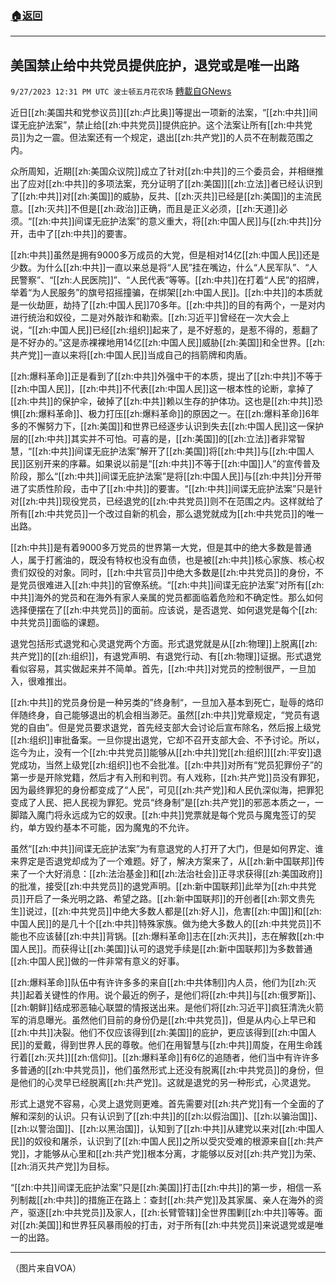 ###  [:house:返回](README.md)
---


## 美国禁止给中共党员提供庇护，退党或是唯一出路
`9/27/2023 12:31 PM UTC 波士顿五月花农场` [轉載自GNews](https://gnews.org/articles/1747272)

近日[[zh:美国共和党参议员]][[zh:卢比奥]]等提出一项新的法案，“[[zh:中共]]间谍无庇护法案”，禁止给[[zh:中共党员]]提供庇护。这个法案让所有[[zh:中共党员]]为之一震。但法案还有一个规定，退出[[zh:共产党]]的人员不在制裁范围之内。

众所周知，近期[[zh:美国众议院]]成立了针对[[zh:中共]]的三个委员会，并相继推出了应对[[zh:中共]]的多项法案，充分证明了[[zh:美国]][[zh:立法]]者已经认识到了[[zh:中共]]对[[zh:美国]]的威胁，反共、[[zh:灭共]]已经是[[zh:美国]]的主流民意。[[zh:灭共]]不但是[[zh:政治]]正确，而且是正义必须，[[zh:天道]]必须。“[[zh:中共]]间谍无庇护法案”的意义重大，将[[zh:中国人民]]与[[zh:中共]]分开，击中了[[zh:中共]]的要害。

[[zh:中共]]虽然是拥有9000多万成员的大党，但是相对14亿[[zh:中国人民]]还是少数。为什么[[zh:中共]]一直以来总是将“人民”挂在嘴边，什么“人民军队”、“人民警察”、“[[zh:人民医院]]”、“人民代表”等等。[[zh:中共]]在打着“人民”的招牌，举着“为人民服务”的旗号招摇撞骗，在绑架[[zh:中国人民]]。[[zh:中共]]的本质就是一伙劫匪，劫持了[[zh:中国人民]]70多年。[[zh:中共]]的目的有两个，一是对内进行统治和奴役，二是对外敲诈和勒索。[[zh:习近平]]曾经在一次大会上说，“[[zh:中国人民]]已经[[zh:组织]]起来了，是不好惹的，是惹不得的，惹翻了是不好办的。”这是赤裸裸地用14亿[[zh:中国人民]]威胁[[zh:美国]]和全世界。[[zh:共产党]]一直以来将[[zh:中国人民]]当成自己的挡箭牌和肉盾。

[[zh:爆料革命]]正是看到了[[zh:中共]]外强中干的本质，提出了[[zh:中共]]不等于[[zh:中国人民]]，[[zh:中共]]不代表[[zh:中国人民]]这一根本性的论断，拿掉了[[zh:中共]]的保护伞，破掉了[[zh:中共]]赖以生存的护体功。这也是[[zh:中共]]恐惧[[zh:爆料革命]]、极力打压[[zh:爆料革命]]的原因之一。在[[zh:爆料革命]]6年多的不懈努力下，[[zh:美国]]和世界已经逐步认识到失去[[zh:中国人民]]这一保护层的[[zh:中共]]其实并不可怕。可喜的是，[[zh:美国]]的[[zh:立法]]者非常智慧，“[[zh:中共]]间谍无庇护法案”解开了[[zh:美国]]将[[zh:中共]]与[[zh:中国人民]]区别开来的序幕。如果说以前是“[[zh:中共]]不等于[[zh:中国]]人”的宣传普及阶段，那么“[[zh:中共]]间谍无庇护法案”是将[[zh:中国人民]]与[[zh:中共]]分开带进了实质性阶段，击中了[[zh:中共]]的要害。“[[zh:中共]]间谍无庇护法案”只是针对[[zh:中共]]现役党员，已经退党的[[zh:中共党员]]则不在范围之内。这样就给了所有[[zh:中共党员]]一个改过自新的机会，那么退党就成为[[zh:中共党员]]的唯一出路。

[[zh:中共]]是有着9000多万党员的世界第一大党，但是其中的绝大多数是普通人，属于打酱油的，既没有特权也没有血债，也是被[[zh:中共]]核心家族、核心权贵们奴役的对象。同时，[[zh:中共官员]]中绝大多数是[[zh:中共党员]]的身份，不是党员很难进入[[zh:中共]]的官僚系统。“[[zh:中共]]间谍无庇护法案”对所有[[zh:中共]]海外的党员和在海外有家人亲属的党员都面临着危险和不确定性。那么如何选择便摆在了[[zh:中共党员]]的面前。应该说，是否退党、如何退党是每个[[zh:中共党员]]面临的课题。

退党包括形式退党和心灵退党两个方面。形式退党就是从[[zh:物理]]上脱离[[zh:共产党]]的[[zh:组织]]，有退党声明、有退党行动、有[[zh:物理]]证据。形式退党看似容易，其实做起来并不简单。首先，[[zh:中共]]对党员的控制很严，一旦加入，很难推出。

[[zh:中共]]的党员身份是一种另类的”终身制“，一旦加入基本到死亡，耻辱的烙印伴随终身，自己能够退出的机会相当渺茫。虽然[[zh:中共]]党章规定，“党员有退党的自由”。但是党员要求退党，首先经支部大会讨论后宣布除名，然后报上级党[[zh:组织]]审批备案。一旦你提出退党，它却不召开支部大会、不予讨论。所以，迄今为止，没有一个[[zh:中共党员]]能够从[[zh:中共]]党[[zh:组织]][[zh:平安]]退党成功，当然上级党[[zh:组织]]也不会批准。[[zh:中共]]对所有“党员犯罪份子”的第一步是开除党籍，然后才有入刑和判罚。有人戏称，[[zh:共产党]]员没有罪犯，因为最终罪犯的身份都变成了“人民”，可见[[zh:共产党]]和人民仇深似海，把罪犯变成了人民、把人民视为罪犯。党员“终身制”是[[zh:共产党]]的邪恶本质之一，一脚踏入魔门将永远成为它的奴隶。[[zh:中共]]党票就是每个党员与魔鬼签订的契约，单方毁约基本不可能，因为魔鬼的不允许。

虽然“[[zh:中共]]间谍无庇护法案”为有意退党的人打开了大门，但是如何界定、谁来界定是否退党却成为了一个难题。好了，解决方案来了，从[[zh:新中国联邦]]传来了一个大好消息：[[zh:法治基金]]和[[zh:法治社会]]正寻求获得[[zh:美国政府]]的批准，接受[[zh:中共党员]]的退党声明。[[zh:新中国联邦]]此举为[[zh:中共党员]]开启了一条光明之路、希望之路。[[zh:新中国联邦]]的开创者[[zh:郭文贵先生]]说过，[[zh:中共党员]]中绝大多数人都是[[zh:好人]]，危害[[zh:中国]]和[[zh:中国人民]]的是几十个[[zh:中共]]特殊家族。做为绝大多数人的[[zh:中共党员]]不能也不应该替[[zh:中共]]背锅。[[zh:爆料革命]]志在[[zh:灭共]]，志在解救[[zh:中国人民]]。而获得让[[zh:美国]]认可的退党手续是[[zh:新中国联邦]]为多数普通[[zh:中国人民]]做的一件非常有意义的好事。

[[zh:爆料革命]]队伍中有许许多多的来自[[zh:中共体制]]内人员，他们为[[zh:灭共]]起着关键性的作用。说个最近的例子，是他们将[[zh:中共]]与[[zh:俄罗斯]]、[[zh:朝鲜]]结成邪恶轴心联盟的情报送出来。是他们将[[zh:习近平]]疯狂清洗火箭军的消息曝光。虽然他们目前的身份仍是[[zh:中共党员]]，但是从内心上早已和[[zh:中共]]决裂。他们不仅应该得到[[zh:美国]]的庇护，更应该得到[[zh:中国人民]]的爱戴，得到世界人民的尊敬。他们在用智慧与[[zh:中共]]周旋，在用生命践行着[[zh:灭共]][[zh:信仰]]。[[zh:爆料革命]]有6亿的追随者，他们当中有许许多多普通的[[zh:中共党员]]，他们虽然形式上还没有脱离[[zh:中共党员]]的身份，但是他们的心灵早已经脱离[[zh:共产党]]。这就是退党的另一种形式，心灵退党。

形式上退党不容易，心灵上退党则更难。首先需要对[[zh:共产党]]有一个全面的了解和深刻的认识。只有认识到了[[zh:中共]]的[[zh:以假治国]]、[[zh:以骗治国]]、[[zh:以警治国]]、[[zh:以黑治国]]，认知到了[[zh:中共]]从建党以来对[[zh:中国人民]]的奴役和屠杀，认识到了[[zh:中国人民]]之所以受灾受难的根源来自[[zh:共产党]]，才能够从心里和[[zh:共产党]]根本分离，才能够以反对[[zh:共产党]]为荣、[[zh:消灭共产党]]为目标。

“[[zh:中共]]间谍无庇护法案”只是[[zh:美国]]打击[[zh:中共]]的第一步，相信一系列制裁[[zh:中共]]的措施正在路上：查封[[zh:共产党]]及其家属、亲人在海外的资产，驱逐[[zh:中共党员]]及家人，[[zh:长臂管辖]]全世界围剿[[zh:中共]]等等。面对[[zh:美国]]和世界狂风暴雨般的打击，对于所有[[zh:中共党员]]来说退党或是唯一的出路。


---
（图片来自VOA）
